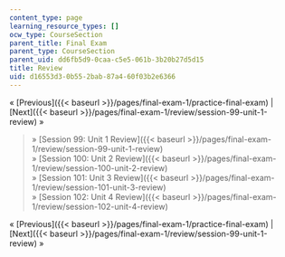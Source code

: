 ```yaml
---
content_type: page
learning_resource_types: []
ocw_type: CourseSection
parent_title: Final Exam
parent_type: CourseSection
parent_uid: dd6fb5d9-0caa-c5e5-061b-3b20b27d5d15
title: Review
uid: d16553d3-0b55-2bab-87a4-60f03b2e6366
---
```


« [Previous]({{< baseurl >}}/pages/final-exam-1/practice-final-exam) | [Next]({{< baseurl >}}/pages/final-exam-1/review/session-99-unit-1-review) »

> » [Session 99: Unit 1 Review]({{< baseurl >}}/pages/final-exam-1/review/session-99-unit-1-review)  
> » [Session 100: Unit 2 Review]({{< baseurl >}}/pages/final-exam-1/review/session-100-unit-2-review)  
> » [Session 101: Unit 3 Review]({{< baseurl >}}/pages/final-exam-1/review/session-101-unit-3-review)  
> » [Session 102: Unit 4 Review]({{< baseurl >}}/pages/final-exam-1/review/session-102-unit-4-review)

« [Previous]({{< baseurl >}}/pages/final-exam-1/practice-final-exam) | [Next]({{< baseurl >}}/pages/final-exam-1/review/session-99-unit-1-review) »